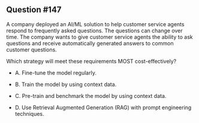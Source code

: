 ## Question #147

 A company deployed an AI/ML solution to help customer service agents respond to frequently asked questions. The questions can change over time. The company wants to give customer service agents the ability to ask questions and receive automatically generated answers to common customer questions.

Which strategy will meet these requirements MOST cost-effectively?

- A. Fine-tune the model regularly.

- B. Train the model by using context data.

- C. Pre-train and benchmark the model by using context data.

- D. Use Retrieval Augmented Generation (RAG) with prompt engineering techniques.